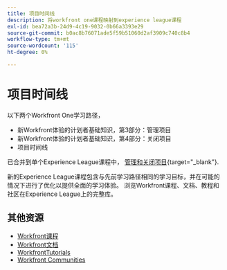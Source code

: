 ```yaml
---
title: 项目时间线
description: 将workfront one课程映射到experience league课程
exl-id: bea72a3b-24d9-4c19-9032-0b66a3393e29
source-git-commit: b0ac8b76071ade5f59b51060d2af3909c740c8b4
workflow-type: tm+mt
source-wordcount: '115'
ht-degree: 0%

---
```



# 项目时间线

以下两个Workfront One学习路径，

* 新Workfront体验的计划者基础知识，第3部分：管理项目
* 新Workfront体验的计划者基础知识，第4部分：关闭项目
* 项目时间线

已合并到单个Experience League课程中， [管理和关闭项目](https://experienceleague.adobe.com/?recommended=Workfront-U-1-2022.2.planners){target="_blank"}.

新的Experience League课程包含与先前学习路径相同的学习目标，并在可能的情况下进行了优化以提供全面的学习体验。  浏览Workfront课程、文档、教程和社区在Experience League上的完整库。

## 其他资源

* [Workfront课程](https://experienceleague.adobe.com/?lang=en&amp;Solution=Workfront#courses)
* [Workfront文档](https://experienceleague.adobe.com/docs/workfront.html)
* [WorkfrontTutorials](https://experienceleague.adobe.com/docs/workfront-learn/tutorials-workfront/home.html)
* [Workfront Communities](https://experienceleaguecommunities.adobe.com/t5/workfront/ct-p/workfront)
